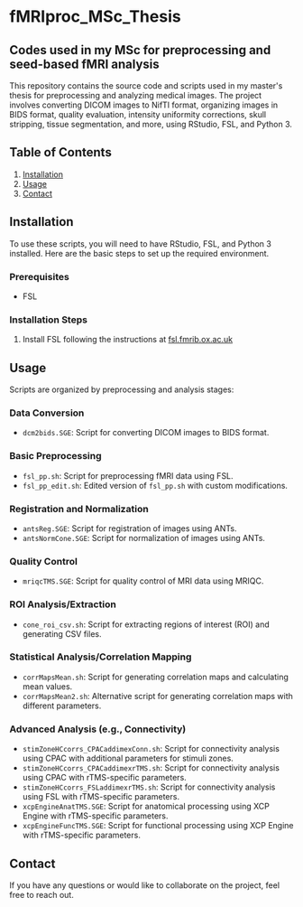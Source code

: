 # fMRIproc_MSc_Thesis

## Codes used in my MSc for preprocessing and seed-based fMRI analysis

This repository contains the source code and scripts used in my master's thesis for preprocessing and analyzing medical images. The project involves converting DICOM images to NifTI format, organizing images in BIDS format, quality evaluation, intensity uniformity corrections, skull stripping, tissue segmentation, and more, using RStudio, FSL, and Python 3.

## Table of Contents
1. [Installation](#installation)
2. [Usage](#usage)
3. [Contact](#contact)

## Installation

To use these scripts, you will need to have RStudio, FSL, and Python 3 installed. Here are the basic steps to set up the required environment.

### Prerequisites
- FSL

### Installation Steps
1. Install FSL following the instructions at [fsl.fmrib.ox.ac.uk](https://fsl.fmrib.ox.ac.uk)

## Usage

Scripts are organized by preprocessing and analysis stages:

### Data Conversion
- `dcm2bids.SGE`: Script for converting DICOM images to BIDS format.

### Basic Preprocessing
- `fsl_pp.sh`: Script for preprocessing fMRI data using FSL.
- `fsl_pp_edit.sh`: Edited version of `fsl_pp.sh` with custom modifications.

### Registration and Normalization
- `antsReg.SGE`: Script for registration of images using ANTs.
- `antsNormCone.SGE`: Script for normalization of images using ANTs.

### Quality Control
- `mriqcTMS.SGE`: Script for quality control of MRI data using MRIQC.

### ROI Analysis/Extraction
- `cone_roi_csv.sh`: Script for extracting regions of interest (ROI) and generating CSV files.

### Statistical Analysis/Correlation Mapping
- `corrMapsMean.sh`: Script for generating correlation maps and calculating mean values.
- `corrMapsMean2.sh`: Alternative script for generating correlation maps with different parameters.

### Advanced Analysis (e.g., Connectivity)
- `stimZoneHCcorrs_CPACaddimexConn.sh`: Script for connectivity analysis using CPAC with additional parameters for stimuli zones.
- `stimZoneHCcorrs_CPACaddimexrTMS.sh`: Script for connectivity analysis using CPAC with rTMS-specific parameters.
- `stimZoneHCcorrs_FSLaddimexrTMS.sh`: Script for connectivity analysis using FSL with rTMS-specific parameters.
- `xcpEngineAnatTMS.SGE`: Script for anatomical processing using XCP Engine with rTMS-specific parameters.
- `xcpEngineFuncTMS.SGE`: Script for functional processing using XCP Engine with rTMS-specific parameters.

## Contact

If you have any questions or would like to collaborate on the project, feel free to reach out.
